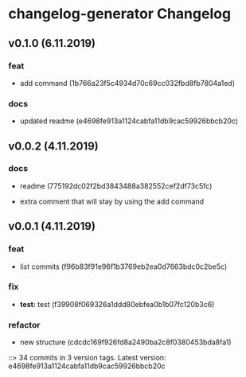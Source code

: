 # changelog-generator Changelog

## v0.1.0 (6.11.2019)

### feat
* add command (1b766a23f5c4934d70c69cc032fbd8fb7804a1ed)

### docs
* updated readme (e4698fe913a1124cabfa11db9cac59926bbcb20c)


## v0.0.2 (4.11.2019)

### docs
* readme (775192dc02f2bd3843488a382552cef2df73c5fc)

* extra comment that will stay by using the add command


## v0.0.1 (4.11.2019)

### feat
* list commits (f96b83f91e96f1b3769eb2ea0d7663bdc0c2be5c)

### fix
* **test:** test (f39908f069326a1ddd80ebfea0b1b07fc120b3c6)

### refactor
* new structure (cdcdc169f926fd8a2490ba2c8f0380453bda8fa1)


::> 34 commits in 3 version tags. Latest version: e4698fe913a1124cabfa11db9cac59926bbcb20c
